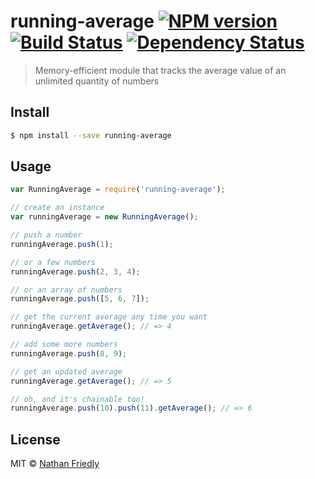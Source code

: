 # running-average [![NPM version][npm-image]][npm-url] [![Build Status][travis-image]][travis-url] [![Dependency Status][daviddm-image]][daviddm-url]
> Memory-efficient module that tracks the average value of an unlimited quantity of numbers


## Install

```sh
$ npm install --save running-average
```


## Usage

```js
var RunningAverage = require('running-average');

// create an instance
var runningAverage = new RunningAverage();

// push a number
runningAverage.push(1);

// or a few numbers
runningAverage.push(2, 3, 4);

// or an array of numbers
runningAverage.push([5, 6, 7]);

// get the current average any time you want
runningAverage.getAverage(); // => 4

// add some more numbers
runningAverage.push(8, 9);

// get an updated average 
runningAverage.getAverage(); // => 5

// oh, and it's chainable too!
runningAverage.push(10).push(11).getAverage(); // => 6

```




## License

MIT © [Nathan Friedly](http://nfriedly.com/)


[npm-image]: https://badge.fury.io/js/running-average.svg
[npm-url]: https://npmjs.org/package/running-average
[travis-image]: https://travis-ci.org/nfriedly/running-average.svg?branch=master
[travis-url]: https://travis-ci.org/nfriedly/running-average
[daviddm-image]: https://david-dm.org/nfriedly/running-average.svg?theme=shields.io
[daviddm-url]: https://david-dm.org/nfriedly/running-average
